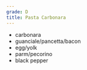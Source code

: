 ```yaml
---
grade: D
title: Pasta Carbonara
---
```


- carbonara
- guanciale/pancetta/bacon
- egg/yolk
- parm/pecorino
- black pepper
